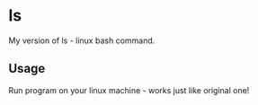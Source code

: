 # ls
My version of ls - linux bash command.


## Usage
Run program on your linux machine - works just like original one!
